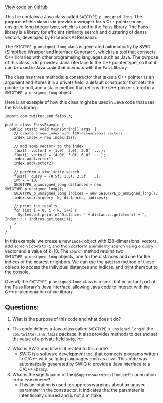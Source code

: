 [View code on GitHub](https://github.com/misbahsy/the-algorithm/ann/src/main/java/com/twitter/ann/faiss/swig/SWIGTYPE_p_unsigned_long.java)

This file contains a Java class called `SWIGTYPE_p_unsigned_long`. The purpose of this class is to provide a wrapper for a C++ pointer to an unsigned long integer type, which is used in the Faiss library. The Faiss library is a library for efficient similarity search and clustering of dense vectors, developed by Facebook AI Research. 

The `SWIGTYPE_p_unsigned_long` class is generated automatically by SWIG (Simplified Wrapper and Interface Generator), which is a tool that connects C++ libraries with other programming languages such as Java. The purpose of this class is to provide a Java interface to the C++ pointer type, so that it can be used in Java code that interacts with the Faiss library. 

The class has three methods: a constructor that takes a C++ pointer as an argument and stores it in a private field, a default constructor that sets the pointer to null, and a static method that returns the C++ pointer stored in a `SWIGTYPE_p_unsigned_long` object. 

Here is an example of how this class might be used in Java code that uses the Faiss library:

```
import com.twitter.ann.faiss.*;

public class FaissExample {
  public static void main(String[] args) {
    // create a new index with 128-dimensional vectors
    Index index = new Index(128);

    // add some vectors to the index
    float[] vector1 = {1.0f, 2.0f, 3.0f, ...};
    float[] vector2 = {4.0f, 5.0f, 6.0f, ...};
    index.add(vector1);
    index.add(vector2);

    // perform a similarity search
    float[] query = {0.5f, 1.5f, 2.5f, ...};
    int k = 10;
    SWIGTYPE_p_unsigned_long distances = new SWIGTYPE_p_unsigned_long();
    SWIGTYPE_p_unsigned_long indices = new SWIGTYPE_p_unsigned_long();
    index.search(query, k, distances, indices);

    // print the results
    for (int i = 0; i < k; i++) {
      System.out.println("Distance: " + distances.getitem(i) + ", Index: " + indices.getitem(i));
    }
  }
}
```

In this example, we create a new `Index` object with 128-dimensional vectors, add some vectors to it, and then perform a similarity search using a query vector and a value of k=10. The `search` method returns two `SWIGTYPE_p_unsigned_long` objects, one for the distances and one for the indices of the nearest neighbors. We can use the `getitem` method of these objects to access the individual distances and indices, and print them out to the console. 

Overall, the `SWIGTYPE_p_unsigned_long` class is a small but important part of the Faiss library's Java interface, allowing Java code to interact with the C++ implementation of the library.
## Questions: 
 1. What is the purpose of this code and what does it do?
   - This code defines a Java class called `SWIGTYPE_p_unsigned_long` in the `com.twitter.ann.faiss` package. It also provides methods to get and set the value of a private field `swigCPtr`.
2. What is SWIG and how is it related to this code?
   - SWIG is a software development tool that connects programs written in C/C++ with scripting languages such as Java. This code was automatically generated by SWIG to provide a Java interface to a C/C++ library.
3. What is the significance of the `@SuppressWarnings("unused")` annotation in the constructor?
   - This annotation is used to suppress warnings about an unused parameter in the constructor. It indicates that the parameter is intentionally unused and is not a mistake.